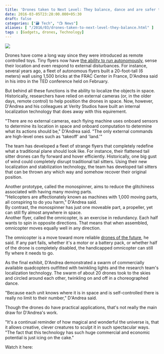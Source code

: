 ```yaml
---
title: 'Drones taken to Next Level: They balance, dance and are safer than ever!'
date: 2016-03-05T23:28:00.000+05:30
draft: false
categories: ["🗃️ Tech", "📺 News"]
aliases: [ "/2016/03/drones-taken-to-next-level-they-balance.html" ]
tags : [Gadgets, drones, Technology]
---
```


[![](httpss://2.bp.blogspot.com/-gtUCQkEW69o/Vtsd4OI1N3I/AAAAAAAADLM/7faeLJ4l4MM/s640/ted2016.jpg)](httpss://2.bp.blogspot.com/-gtUCQkEW69o/Vtsd4OI1N3I/AAAAAAAADLM/7faeLJ4l4MM/s1600/ted2016.jpg)

  
Drones have come a long way since they were introduced as remote controlled toys. Tiny flyers now have [the ability to run autonomously](https://www.livescience.com/53231-vertigo-robot-drives-up-walls.html), sense their location and even respond to external disturbances. For instance, several years ago, a fleet of autonomous flyers built a 20-foot-tall (6 meters) wall using 1,500 bricks at the FRAC Center in France, D'Andrea said in his intro in the TED conference held on February.  
  
But behind all these functions is the ability to localize the objects in space. Historically, researchers have relied on external cameras (or, in the older days, remote control) to help position the drones in space. Now, however, D'Andrea and his colleagues at Verity Studios have built an internal localization technology that does away with this equirement.  
  
"There are no external cameras, each flying machine uses onboard sensors to determine its location in space and onboard computation to determine what its actions should be," D'Andrea said. "The only external commands are high-level ones such as 'takeoff' and 'land.'"  
  
The team has developed a fleet of strange flyers that completely redefine what a traditional plane should look like. For instance, their flattened tail sitter drones can fly forward and hover efficiently. Historically, one big gust of wind could completely disrupt traditional tail sitters. Using their new localization and stabilization technology, the team has developed tail sitters that can be thrown any which way and somehow recover their original position.  
  
Another prototype, called the monospinner, aims to reduce the glitchiness associated with having many moving parts.  
"Helicopters are affectionately known as machines with 1,000 moving parts, all conspiring to do you harm," D'Andrea said.  
By contrast, the monospinner has just one moveable part, a propeller, yet can still fly almost anywhere in space.  
Another flyer, called the omnicopter, is an exercise in redundancy. Each half wants to spin in opposite directions. That means that when assembled, omnicopter moves equally well in any direction.  
  
The omnicopter is a move toward more reliable [drones of the future](https://www.livescience.com/45152-drones-surprising-uses.html), he said. If any part fails, whether it's a motor or a battery pack, or whether half of the drone is completely disabled, the handicapped omnicopter can still fly where it needs to go.  
  
As the final exhibit, D'Andrea demonstrated a swarm of commercially available quadcopters outfitted with twinkling lights and the research team's localization technology. The swarm of about 20 drones took to the skies and circled around each other, twinkling on and off in a choreographed dance.  
  
"Because each unit knows where it is in space and is self-controlled there is really no limit to their number," D'Andrea said.  
  
Though the drones do have practical applications, that's not really the main draw for D'Andrea's work.  
  
"It's a continual reminder of how magical and wonderful the universe is, that it allows creative, clever creatures to sculpt it in such spectacular ways. "The fact that this technology has such huge commercial and economic potential is just icing on the cake."  

  

Watch it here: